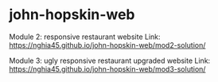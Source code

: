 # john-hopskin-web
Module 2: responsive restaurant website
Link: https://nghia45.github.io/john-hopskin-web/mod2-solution/

Module 3: ugly responsive restaurant upgraded website
Link: https://nghia45.github.io/john-hopskin-web/mod3-solution/

